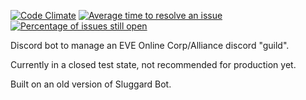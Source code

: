 [![Code Climate](https://codeclimate.com/repos/56debad454d931143d00a4f1/badges/c9e60707fd85b3f68719/gpa.svg)](https://codeclimate.com/repos/56debad454d931143d00a4f1/feed)  [![Average time to resolve an issue](http://isitmaintained.com/badge/resolution/shibdib/eve-discord-bot.svg)](http://isitmaintained.com/project/shibdib/eve-discord-bot "Average time to resolve an issue")  [![Percentage of issues still open](http://isitmaintained.com/badge/open/shibdib/eve-discord-bot.svg)](http://isitmaintained.com/project/shibdib/eve-discord-bot "Percentage of issues still open")


Discord bot to manage an EVE Online Corp/Alliance discord "guild".

Currently in a closed test state, not recommended for production yet.

Built on an old version of Sluggard Bot.
